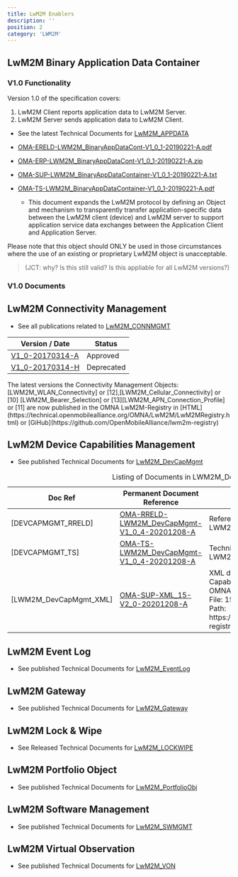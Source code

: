 ```yaml
---
title: LwM2M Enablers
description: ''
position: 2
category: 'LWM2M'
---
```

## LwM2M Binary Application Data Container
### V1.0 Functionality
Version 1.0 of the specification covers:
1) LwM2M Client reports application data to LwM2M Server.
2) LwM2M Server sends application data to LwM2M Client.

* See the latest Technical Documents for [LwM2M_APPDATA](http://www.openmobilealliance.org/release/LWM2M_APPDATA/V1_0_1-20190221-A/)


* [OMA-ERELD-LWM2M_BinaryAppDataCont-V1_0_1-20190221-A.pdf](http://www.openmobilealliance.org/release/LWM2M_APPDATA/V1_0_1-20190221-A/OMA-ERELD-LWM2M_BinaryAppDataCont-V1_0_1-20190221-A.pdf)
* [OMA-ERP-LWM2M_BinaryAppDataCont-V1_0_1-20190221-A.zip](http://www.openmobilealliance.org/release/LWM2M_APPDATA/V1_0_1-20190221-A/OMA-ERP-LWM2M_BinaryAppDataCont-V1_0_1-20190221-A.zip)
* [OMA-SUP-LWM2M_BinaryAppDataContainer-V1_0_1-20190221-A.txt](http://www.openmobilealliance.org/release/LWM2M_APPDATA/V1_0_1-20190221-A/OMA-SUP-LWM2M_BinaryAppDataContainer-V1_0_1-20190221-A.txt)
* [OMA-TS-LWM2M_BinaryAppDataContainer-V1_0_1-20190221-A.pdf](http://www.openmobilealliance.org/release/LWM2M_APPDATA/V1_0_1-20190221-A/OMA-TS-LWM2M_BinaryAppDataContainer-V1_0_1-20190221-A.pdf)
   * This document expands the LwM2M protocol by defining an Object and mechanism to transparently transfer application-specific data between the LwM2M client (device) and LwM2M server to support application service data exchanges between the Application Client and Application Server.

<alert type= 'warning'>
Please note that this object should ONLY be used in those circumstances where the use of an existing or proprietary LwM2M object is unacceptable.
</alert>

>  (JCT:  why?  Is this still valid?  Is this appliable for all LwM2M versions?)


### V1.0 Documents
## LwM2M Connectivity Management
* See all publications related to [LwM2M_CONNMGMT](http://www.openmobilealliance.org/release/LwM2M_CONNMGMT/)

Version / Date     |  Status
-------------------| ------------------------
[V1_0-20170314-A](http://www.openmobilealliance.org/release/LwM2M_CONNMGMT/V1_0-20170314-H/) | Approved
[V1_0-20170314-H](http://www.openmobilealliance.org/release/LwM2M_CONNMGMT/V1_0-20170314-H/) | Deprecated 

<alert>
The latest versions the Connectivity Management Objects: [LWM2M_WLAN_Connectivity] or [12],[LWM2M_Cellular_Connectivity] or [10] [LWM2M_Bearer_Selection] or [13][LWM2M_APN_Connection_Profile] or [11] are now published in the OMNA LwM2M-Registry in [HTML](https://technical.openmobilealliance.org/OMNA/LwM2M/LwM2MRegistry.html) or [GiHub](https://github.com/OpenMobileAlliance/lwm2m-registry)
</alert>


## LwM2M Device Capabilities Management

* See published Technical Documents for [LwM2M_DevCapMgmt](http://www.openmobilealliance.org/release/LwM2M_DevCapMgmt/)

<table>
    <caption>Listing of Documents in LWM2M_DevCapMgmt</caption>
    <thead>
        <tr>
            <th>Doc Ref</th>
            <th>Permanent Document Reference</th>
            <th>Description</th>
        </tr>
    </thead>
    <tbody>
        <tr>
            <td>[DEVCAPMGMT_RRELD]</td>
            <td><a href="http://www.openmobilealliance.org/release/LwM2M_DevCapMgmt/V1_0_4-20201208-A/OMA-RRELD-LWM2M_DevCapMgmt-V1_0_4-20201208-A.pdf" target="_blank"> OMA-RRELD-LWM2M_DevCapMgmt-V1_0_4-20201208-A</a></td>
            <td>Reference Release Definition for LWM2M_DevCapMgmt</td>
        </tr>
        <tr>
            <td>[DEVCAPMGMT_TS]</td>
            <td><a href="http://www.openmobilealliance.org/release/LwM2M_DevCapMgmt/V1_0_4-20201208-A/OMA-TS-LWM2M_DevCapMgmt-V1_0_4-20201208-A.pdf" target="_blank"> OMA-TS-LWM2M_DevCapMgmt-V1_0_4-20201208-A</a></td>
            <td>Technical Specification for LWM2M_DevCapMgmt</td>
        </tr>
        <tr>
            <td>[LWM2M_DevCapMgmt_XML]</td>
            <td><a href="http://www.openmobilealliance.org/release/LwM2M_DevCapMgmt/V1_0_4-20201208-A/OMA-SUP-XML_15-V2_0-20201208-A.xml" target="_blank">OMA-SUP-XML_15-V2_0-20201208-A</a></td>
            <td>XML document for LightweightM2M Device Capability Management Object<br>
OMNA LwM2M Registry:<br>
File: 15.xml<br>
Path: https://github.com/OpenMobileAlliance/lwm2m-registry</td>
        </tr>
    </tbody>
</table>

## LwM2M Event Log
* See published Technical Documents for [LwM2M_EventLog](http://www.openmobilealliance.org/release/LwM2M_EventLog/)

## LwM2M Gateway
* See published Technical Documents for [LwM2M_Gateway](http://www.openmobilealliance.org/release/LwM2M_Gateway/)
## LwM2M Lock & Wipe
* See Released Technical Documents for [LwM2M_LOCKWIPE](http://www.openmobilealliance.org/release/LWM2M_LOCKWIPE/)

## LwM2M Portfolio Object
* See published Technical Documents for [LwM2M_PortfolioObj](http://www.openmobilealliance.org/release/LwM2M_PortfolioObj/)

## LwM2M Software Management
* See published Technical Documents for [LwM2M_SWMGMT](http://www.openmobilealliance.org/release/LwM2M_SWMGMT/)

## LwM2M Virtual Observation
* See published Technical Documents for [LwM2M_VON](http://www.openmobilealliance.org/release/LwM2M_VON/)
